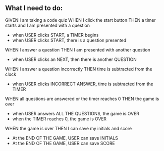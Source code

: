 ## What I need to do:

GIVEN I am taking a code quiz
WHEN I click the start button
THEN a timer starts and I am presented with a question

- when USER clicks START, a TIMER begins
- when USER clicks START, there is a question presented

WHEN I answer a question
THEN I am presented with another question

- when USER clicks an NEXT, then there is another QUESTION

WHEN I answer a question incorrectly
THEN time is subtracted from the clock

- when USER clicks INCORRECT ANSWER, time is subtracted from the TIMER

WHEN all questions are answered or the timer reaches 0
THEN the game is over

- when USER answers ALL THE QUESTIONS, the game is OVER
- when the TIMER reaches 0, the game is OVER

WHEN the game is over
THEN I can save my initials and score

- At the END OF THE GAME, USER can save INITIALS
- At the END OF THE GAME, USER can save SCORE